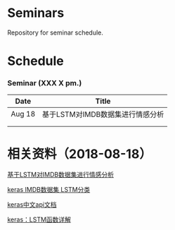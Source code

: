 # Seminars
Repository for seminar schedule.

# Schedule
### Seminar (XXX X pm.)
| Date  | Title                                                    |
| ------ | ------------------------------------------------------- |
| Aug 18 | 基于LSTM对IMDB数据集进行情感分析                          |
|        |                                                         |
|        |                                                         |


# 相关资料（2018-08-18）

[基于LSTM对IMDB数据集进行情感分析](https://www.jianshu.com/p/6b16b592b08d)

[keras IMDB数据集 LSTM分类](https://blog.csdn.net/o0Helloworld0o/article/details/70186407)

[keras中文api文档](https://keras-cn.readthedocs.io/en/latest/)

[keras：LSTM函数详解](https://blog.csdn.net/jiangpeng59/article/details/77646186/)
